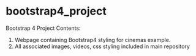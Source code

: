 # bootstrap4_project
 Bootstrap 4 Project Contents:
  1. Webpage containing Bootstrap4 styling for cinemas example. 
  2. All associated images, videos, css styling included in main repository 

